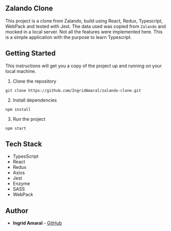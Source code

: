 ## Zalando Clone

This project is a clone from Zalando, build using React, Redux, Typescript, WebPack and tested with Jest. The data used was copied from `Zalando` and mocked in a local server. Not all the features were implemented here. This is a simple application with the purpose to learn Typescript.

## Getting Started

This instructions will get you a copy of the project up and running on your local machine.

1. Clone the repository

```
git clone https://github.com/IngridAmaral/zalando-clone.git
```

2. Install dependencies

```
npm install
```

3. Run the project

```
npm start
```

## Tech Stack

- TypesScript
- React
- Redux
- Axios
- Jest
- Enzyme
- SASS
- WebPack

## Author

- **Ingrid Amaral** - [GitHub](https://github.com/IngridAmaral)
